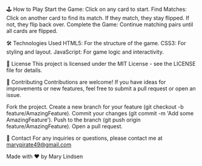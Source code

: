 🕹️ How to Play
Start the Game: Click on any card to start.
Find Matches: Click on another card to find its match. If they match, they stay flipped. If not, they flip back over.
Complete the Game: Continue matching pairs until all cards are flipped.

🛠️ Technologies Used
HTML5: For the structure of the game.
CSS3: For styling and layout.
JavaScript: For game logic and interactivity.

📄 License
This project is licensed under the MIT License - see the LICENSE file for details.

🤝 Contributing
Contributions are welcome! If you have ideas for improvements or new features, feel free to submit a pull request or open an issue.

Fork the project.
Create a new branch for your feature (git checkout -b feature/AmazingFeature).
Commit your changes (git commit -m 'Add some AmazingFeature').
Push to the branch (git push origin feature/AmazingFeature).
Open a pull request.

📧 Contact
For any inquiries or questions, please contact me at marypirate49@gmail.com

Made with ❤️ by Mary Lindsen
